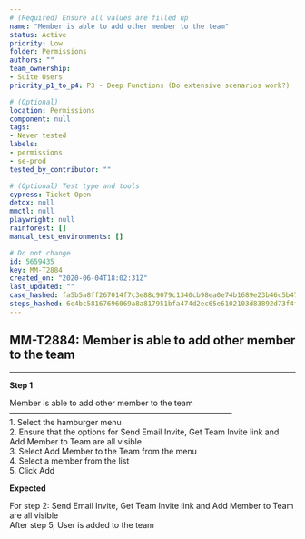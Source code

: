 ```yaml
---
# (Required) Ensure all values are filled up
name: "Member is able to add other member to the team"
status: Active
priority: Low
folder: Permissions
authors: ""
team_ownership: 
- Suite Users
priority_p1_to_p4: P3 - Deep Functions (Do extensive scenarios work?)

# (Optional)
location: Permissions
component: null
tags:
- Never tested
labels: 
- permissions
- se-prod
tested_by_contributor: ""

# (Optional) Test type and tools
cypress: Ticket Open
detox: null
mmctl: null
playwright: null
rainforest: []
manual_test_environments: []

# Do not change
id: 5659435
key: MM-T2884
created_on: "2020-06-04T18:02:31Z"
last_updated: ""
case_hashed: fa5b5a8ff267014f7c3e88c9079c1340cb98ea0e74b1689e23b46c5b4715a833ad52e24227c3c5e4bb3a498cdb968efe
steps_hashed: 6e4bc58167696069a8a817951bfa474d2ec65e6102103d83892d73f4fe7508f782b95a5c396a3bce96c557ce64417700
---
```


<!-- (Auto-generated) Based on frontmatter's "key" and "name" -->

## MM-T2884: Member is able to add other member to the team

---

**Step 1**

Member is able to add other member to the team\
————————————————————————————\
1\. Select the hamburger menu\
2\. Ensure that the options for Send Email Invite, Get Team Invite link and Add Member to Team are all visible\
3\. Select Add Member to the Team from the menu\
4\. Select a member from the list\
5\. Click Add

**Expected**

For step 2: Send Email Invite, Get Team Invite link and Add Member to Team are all visible\
After step 5, User is added to the team
